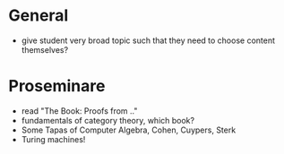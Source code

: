 # General
- give student very broad topic such that they need to choose content
  themselves?

# Proseminare
- read "The Book: Proofs from .."
- fundamentals of category theory, which book?
- Some Tapas of Computer Algebra, Cohen, Cuypers, Sterk
- Turing machines!
